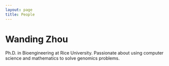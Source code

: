 ```yaml
---
layout: page
title: People
---
```


# Wanding Zhou
Ph.D. in Bioengineering at Rice University. Passionate about using computer science and mathematics to solve genomics problems.
